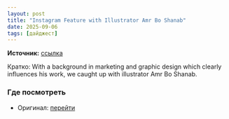 ```yaml
---
layout: post
title: "Instagram Feature with Illustrator Amr Bo Shanab"
date: 2025-09-06
tags: [дайджест]
---
```


**Источник:** [ссылка](https://ablog.wpengine.com/instagram-feature-with-illustrator-amr-bo-shanab)

Кратко: With a background in marketing and graphic design which clearly influences his work, we caught up with illustrator Amr Bo Shanab.

### Где посмотреть
- Оригинал: [перейти]({link})
